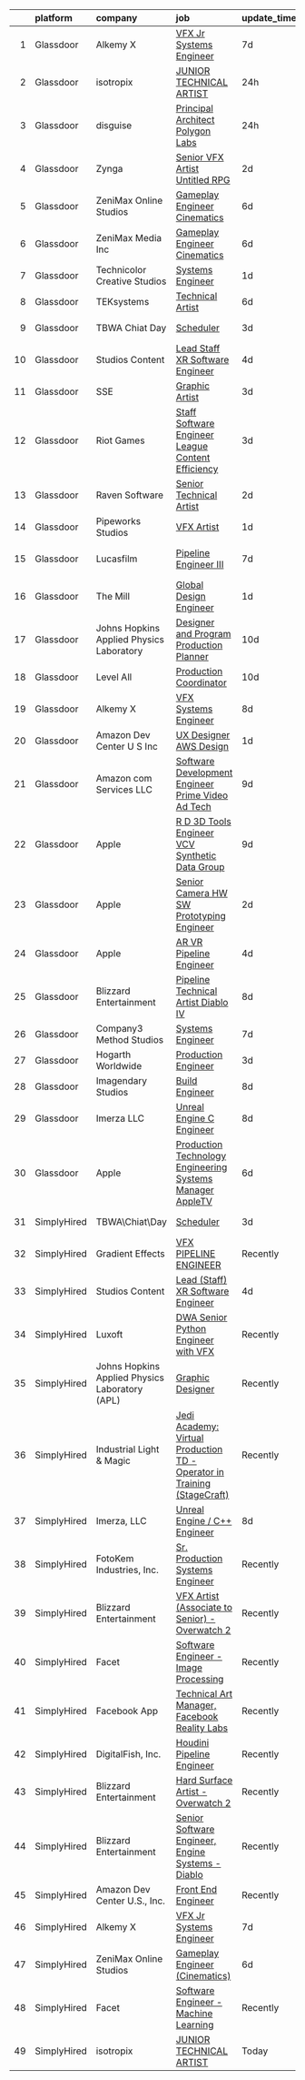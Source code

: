 

|    | platform    | company                                        | job                                                                                                                                                                                                                                                                                                                                                                                                                                                                                                                                                                                                                                                                                                                                                                                                                                                                                                                                                                                                                                                                                                                                                                                                                                                                                                                                                                                                           | update_time   | location            |
|---:|:------------|:-----------------------------------------------|:--------------------------------------------------------------------------------------------------------------------------------------------------------------------------------------------------------------------------------------------------------------------------------------------------------------------------------------------------------------------------------------------------------------------------------------------------------------------------------------------------------------------------------------------------------------------------------------------------------------------------------------------------------------------------------------------------------------------------------------------------------------------------------------------------------------------------------------------------------------------------------------------------------------------------------------------------------------------------------------------------------------------------------------------------------------------------------------------------------------------------------------------------------------------------------------------------------------------------------------------------------------------------------------------------------------------------------------------------------------------------------------------------------------|:--------------|:--------------------|
|  1 | Glassdoor   | Alkemy X                                       | [VFX Jr Systems Engineer](https://www.glassdoor.com/partner/jobListing.htm?pos=107&ao=1136043&s=58&guid=000001826cccfe109f4c621a39415775&src=GD_JOB_AD&t=SR&vt=w&ea=1&cs=1_c0ab4cff&cb=1659682750286&jobListingId=1008035070333&jrtk=3-0-1g9mcpvhtkcna801-1g9mcpviejm6i800-d19ddc60d6091571-)                                                                                                                                                                                                                                                                                                                                                                                                                                                                                                                                                                                                                                                                                                                                                                                                                                                                                                                                                                                                                                                                                                                 | 7d            | New York, NY        |
|  2 | Glassdoor   | isotropix                                      | [JUNIOR TECHNICAL ARTIST](https://www.glassdoor.com/partner/jobListing.htm?pos=114&ao=1136043&s=58&guid=000001826cccfe109f4c621a39415775&src=GD_JOB_AD&t=SR&vt=w&cs=1_37925fce&cb=1659682750286&jobListingId=1008053328792&jrtk=3-0-1g9mcpvhtkcna801-1g9mcpviejm6i800-75bb5221788ae934-)                                                                                                                                                                                                                                                                                                                                                                                                                                                                                                                                                                                                                                                                                                                                                                                                                                                                                                                                                                                                                                                                                                                      | 24h           | Los Angeles, CA     |
|  3 | Glassdoor   | disguise                                       | [Principal Architect   Polygon Labs](https://www.glassdoor.com/partner/jobListing.htm?pos=124&ao=1136043&s=58&guid=000001826cccfe109f4c621a39415775&src=GD_JOB_AD&t=SR&vt=w&cs=1_cdc89d7c&cb=1659682750289&jobListingId=1008053583864&jrtk=3-0-1g9mcpvhtkcna801-1g9mcpviejm6i800-2566916575b6ee31-)                                                                                                                                                                                                                                                                                                                                                                                                                                                                                                                                                                                                                                                                                                                                                                                                                                                                                                                                                                                                                                                                                                           | 24h           | New York, NY        |
|  4 | Glassdoor   | Zynga                                          | [Senior VFX Artist   Untitled RPG](https://www.glassdoor.com/partner/jobListing.htm?pos=128&ao=1136043&s=58&guid=000001826cccfe109f4c621a39415775&src=GD_JOB_AD&t=SR&vt=w&cs=1_8757ea7b&cb=1659682750289&jobListingId=1008047810602&jrtk=3-0-1g9mcpvhtkcna801-1g9mcpviejm6i800-39c5594525fedfa0-)                                                                                                                                                                                                                                                                                                                                                                                                                                                                                                                                                                                                                                                                                                                                                                                                                                                                                                                                                                                                                                                                                                             | 2d            | Chicago, IL         |
|  5 | Glassdoor   | ZeniMax Online Studios                         | [Gameplay Engineer  Cinematics ](https://www.glassdoor.com/partner/jobListing.htm?pos=116&ao=1136043&s=58&guid=000001826cccfe109f4c621a39415775&src=GD_JOB_AD&t=SR&vt=w&cs=1_a5bbe08d&cb=1659682750288&jobListingId=1008037947558&jrtk=3-0-1g9mcpvhtkcna801-1g9mcpviejm6i800-7c9514cae41bf8e4-)                                                                                                                                                                                                                                                                                                                                                                                                                                                                                                                                                                                                                                                                                                                                                                                                                                                                                                                                                                                                                                                                                                               | 6d            | Hunt Valley, MD     |
|  6 | Glassdoor   | ZeniMax Media Inc                              | [Gameplay Engineer  Cinematics ](https://www.glassdoor.com/partner/jobListing.htm?pos=117&ao=1136043&s=58&guid=000001826cccfe109f4c621a39415775&src=GD_JOB_AD&t=SR&vt=w&cs=1_dc39e3bb&cb=1659682750288&jobListingId=1008038723551&jrtk=3-0-1g9mcpvhtkcna801-1g9mcpviejm6i800-8a4b5bfe868cb3eb-)                                                                                                                                                                                                                                                                                                                                                                                                                                                                                                                                                                                                                                                                                                                                                                                                                                                                                                                                                                                                                                                                                                               | 6d            | Hunt Valley, MD     |
|  7 | Glassdoor   | Technicolor Creative Studios                   | [Systems Engineer](https://www.glassdoor.com/partner/jobListing.htm?pos=122&ao=1136043&s=58&guid=000001826cccfe109f4c621a39415775&src=GD_JOB_AD&t=SR&vt=w&ea=1&cs=1_4f38bc38&cb=1659682750289&jobListingId=1008051878764&jrtk=3-0-1g9mcpvhtkcna801-1g9mcpviejm6i800-91b585a1445a2edf-)                                                                                                                                                                                                                                                                                                                                                                                                                                                                                                                                                                                                                                                                                                                                                                                                                                                                                                                                                                                                                                                                                                                        | 1d            | Chicago, IL         |
|  8 | Glassdoor   | TEKsystems                                     | [Technical Artist](https://www.glassdoor.com/partner/jobListing.htm?pos=108&ao=1110586&s=58&guid=000001826cccfe109f4c621a39415775&src=GD_JOB_AD&t=SR&vt=w&cs=1_fba6b129&cb=1659682750286&jobListingId=1008039161486&cpc=654405A9B1E0A9F5&jrtk=3-0-1g9mcpvhtkcna801-1g9mcpviejm6i800-072f00c7dc1299e4--6NYlbfkN0AuKz8EBO1xHDEL7V2YF9xF3dC_I9B9i-Zw2Jh8clPMK3KTieKealHQMRxLfyLBLKIrswHeKBxM9TXSRl_cIE8uIK21oPg-0fKw-HtXJ93ZUUCssoOUmcpszMkT6JCzul1gvBhuJtvRB880NqWK5PRPihbY6Ko74PWCwfh8aY36zXuGrgjOSweF3-mO8SYnqMFRZ_ShtZd22wVzCSW6LHXj7fOFTSGuXfGF3P-cz9IX8TgGFjTWlg1_s0QUpsELRPk2MQpkmzDV0camUoCYW5PfszZTLBzMzpIPhL4Dz6NOS5NEET_ad_aks-E9zSELid613iZEdHTLP00SrT2heV9JDC8Lj3VCdjUeBpUCBeO896xsoZFgdbbYoV7Lw46pRZA2bRckuQStdQBG5k_RKkjkest4DfMk_7geY5iIP95FMgoiiPkhLFFZuC9GTw5xDmDwPUJxrt5GCIbZ6uOc7Kr6fqcGVnWL78J74UDcQfjJl2UZP7HmAh3uQZSFU6SR5gZegT6lhm4TU7jLYmTv6zxnV6gqHar9cXRzOhj59_3bv6fg_UttA9PPJfDpUSO_dSeuvYUVYekAC59JMdvcTpuhDhLPJVm2r8pirFtQmTglNx7eyPg_KBsBbA2z1f_uRhMv6SmZAXahInmwnR_Fp5NH9C-f-fy-EAdW5c4KYGA8UjRYL9g8SmtNiStMC8YxaJqjwxuZBejOjTQwhu_p49tBx7Y483acKpSb_S-KC3rb-cSFoJd89aCCOJE7d0xMUjxCJXvGCZOGRSLs6KUsDd-GY4YLd8-yNieI6IhJsqlIrXTa4nyIJookiYLh7DtdeBIy6XqsBrehUzknEezEodVnN2yEcBhqDrkIczXvVUVOxACbGlGvTXC1WXUd6Scd1jZ3guvraNToa_Bogz04XZlmH-o_0ftQfAw%3D)                                                                                                                          | 6d            | Menlo Park, CA      |
|  9 | Glassdoor   | TBWA Chiat Day                                 | [Scheduler](https://www.glassdoor.com/partner/jobListing.htm?pos=118&ao=1136043&s=58&guid=000001826cccfe109f4c621a39415775&src=GD_JOB_AD&t=SR&vt=w&ea=1&cs=1_84612854&cb=1659682750289&jobListingId=1008044358220&jrtk=3-0-1g9mcpvhtkcna801-1g9mcpviejm6i800-3146dd34cb88d140-)                                                                                                                                                                                                                                                                                                                                                                                                                                                                                                                                                                                                                                                                                                                                                                                                                                                                                                                                                                                                                                                                                                                               | 3d            | New York, NY        |
| 10 | Glassdoor   | Studios Content                                | [Lead  Staff  XR Software Engineer](https://www.glassdoor.com/partner/jobListing.htm?pos=101&ao=1110586&s=58&guid=000001826cccfe109f4c621a39415775&src=GD_JOB_AD&t=SR&vt=w&cs=1_88971072&cb=1659682750285&jobListingId=1008041989735&cpc=44CD5376B8534B8F&jrtk=3-0-1g9mcpvhtkcna801-1g9mcpviejm6i800-0257e35c5a9f504f--6NYlbfkN0DAFTyt7pbDCC2JPO79CSdi1dIb81yjczP5qsKcZIxgiYm3-7g-689UM0rgypL64coUF2m2BeEUm4ce3lbYlR4k8JQcEh6PTsLFIsL97APl0Sfp_I57De7-nqcdiFnKtrpxeit8k2gdUaluNCoqZwOI9WHixdukp8T6aGkHPCh_GEJaDQ1b0iuTTf31gMTI4aIAGYu2axZMAcBa8xRJ-bGSnrSkmehxygAIpgsnn82i3GzAxp8qMm29RWXKBKBU6Bm82yY2e5EYCT6HLmhYwtBMELcJZGo1DtQjZi1MUjNlUvJ80FTpzezbNbPIHT0qwM0wBmciLNngybiUjnv9QJoyRLkrZqHZgu1C1_DwKu0mOlpB8sKQ1abpmf2OfKYl6QVwYQiGRaYWH-Zi7Zvh8CtRsb4LdWZCRnYk1HihpyqB1rSIe06euUHnU9Mcaln3CKA%3D)                                                                                                                                                                                                                                                                                                                                                                                                                                                                                                                                                                                                         | 4d            | Glendale, CA        |
| 11 | Glassdoor   | SSE                                            | [Graphic Artist](https://www.glassdoor.com/partner/jobListing.htm?pos=123&ao=1136043&s=58&guid=000001826cccfe109f4c621a39415775&src=GD_JOB_AD&t=SR&vt=w&ea=1&cs=1_862ca272&cb=1659682750289&jobListingId=1008045435225&jrtk=3-0-1g9mcpvhtkcna801-1g9mcpviejm6i800-c4ec1d2c48576b45-)                                                                                                                                                                                                                                                                                                                                                                                                                                                                                                                                                                                                                                                                                                                                                                                                                                                                                                                                                                                                                                                                                                                          | 3d            | Jacksonville, FL    |
| 12 | Glassdoor   | Riot Games                                     | [Staff Software Engineer   League  Content Efficiency](https://www.glassdoor.com/partner/jobListing.htm?pos=119&ao=1136043&s=58&guid=000001826cccfe109f4c621a39415775&src=GD_JOB_AD&t=SR&vt=w&ea=1&cs=1_bc8f7215&cb=1659682750289&jobListingId=1008045765113&jrtk=3-0-1g9mcpvhtkcna801-1g9mcpviejm6i800-0b9266621b163072-)                                                                                                                                                                                                                                                                                                                                                                                                                                                                                                                                                                                                                                                                                                                                                                                                                                                                                                                                                                                                                                                                                    | 3d            | Los Angeles, CA     |
| 13 | Glassdoor   | Raven Software                                 | [Senior Technical Artist](https://www.glassdoor.com/partner/jobListing.htm?pos=125&ao=1136043&s=58&guid=000001826cccfe109f4c621a39415775&src=GD_JOB_AD&t=SR&vt=w&cs=1_68c1a26f&cb=1659682750289&jobListingId=1008048509198&jrtk=3-0-1g9mcpvhtkcna801-1g9mcpviejm6i800-59985b60c3523ad5-)                                                                                                                                                                                                                                                                                                                                                                                                                                                                                                                                                                                                                                                                                                                                                                                                                                                                                                                                                                                                                                                                                                                      | 2d            | Middleton, WI       |
| 14 | Glassdoor   | Pipeworks Studios                              | [VFX Artist](https://www.glassdoor.com/partner/jobListing.htm?pos=121&ao=1136043&s=58&guid=000001826cccfe109f4c621a39415775&src=GD_JOB_AD&t=SR&vt=w&cs=1_c393bfa9&cb=1659682750289&jobListingId=1008051262095&jrtk=3-0-1g9mcpvhtkcna801-1g9mcpviejm6i800-9e02d804ad703533-)                                                                                                                                                                                                                                                                                                                                                                                                                                                                                                                                                                                                                                                                                                                                                                                                                                                                                                                                                                                                                                                                                                                                   | 1d            | Eugene, OR          |
| 15 | Glassdoor   | Lucasfilm                                      | [Pipeline Engineer III](https://www.glassdoor.com/partner/jobListing.htm?pos=115&ao=1136043&s=58&guid=000001826cccfe109f4c621a39415775&src=GD_JOB_AD&t=SR&vt=w&cs=1_6bf47190&cb=1659682750288&jobListingId=1008035381287&jrtk=3-0-1g9mcpvhtkcna801-1g9mcpviejm6i800-1ccdd53f935dde33-)                                                                                                                                                                                                                                                                                                                                                                                                                                                                                                                                                                                                                                                                                                                                                                                                                                                                                                                                                                                                                                                                                                                        | 7d            | San Francisco, CA   |
| 16 | Glassdoor   | The Mill                                       | [Global Design Engineer](https://www.glassdoor.com/partner/jobListing.htm?pos=110&ao=1136043&s=58&guid=000001826cccfe109f4c621a39415775&src=GD_JOB_AD&t=SR&vt=w&ea=1&cs=1_0693c08f&cb=1659682750286&jobListingId=1008051880027&jrtk=3-0-1g9mcpvhtkcna801-1g9mcpviejm6i800-4c3915c7ff236e61-)                                                                                                                                                                                                                                                                                                                                                                                                                                                                                                                                                                                                                                                                                                                                                                                                                                                                                                                                                                                                                                                                                                                  | 1d            | Los Angeles, CA     |
| 17 | Glassdoor   | Johns Hopkins Applied Physics Laboratory       | [Designer and Program Production Planner](https://www.glassdoor.com/partner/jobListing.htm?pos=127&ao=1136043&s=58&guid=000001826cccfe109f4c621a39415775&src=GD_JOB_AD&t=SR&vt=w&cs=1_3666ef49&cb=1659682750289&jobListingId=1008029005606&jrtk=3-0-1g9mcpvhtkcna801-1g9mcpviejm6i800-d1d90a7fb89c6da2-)                                                                                                                                                                                                                                                                                                                                                                                                                                                                                                                                                                                                                                                                                                                                                                                                                                                                                                                                                                                                                                                                                                      | 10d           | Laurel, MD          |
| 18 | Glassdoor   | Level All                                      | [Production Coordinator](https://www.glassdoor.com/partner/jobListing.htm?pos=104&ao=1110586&s=58&guid=000001826cccfe109f4c621a39415775&src=GD_JOB_AD&t=SR&vt=w&cs=1_33e0d2d6&cb=1659682750285&jobListingId=1008029316315&cpc=FAE5E775D180B2FB&jrtk=3-0-1g9mcpvhtkcna801-1g9mcpviejm6i800-97c21c4db6193490--6NYlbfkN0CgBgcxuOwrlzWFp0xvOgllyDb1Hw7UsKEX_IsXppgvM94p2OkzJBzG4qd_UeuiDb_TE4KXtub43jc3yXQwJA3shbwHDDo92dg9zuoiBF1paHmCUaw-1wHRO5J1f3by27-cnWFlCFZhmtwGFDkxAW2EZBSuIuni1UV9DitakZ34LXkr9kZeY99Majl7D-pU5S5BC4sKvjqCEF1DnlyBcfN3PItB78cU6E8RuLqRTx-GxUvg5WcCSwCGo90tTfjm5cEn5W-lzZWAu_PbzKyWoCyDukaOgmdHLV0dBLwIwkpuWTIvGO6dfBHlCRZvY5TV2_T0CJkU8dEXYzWGovfWBZz5fdJMWNGly7jDsF7ZSSF4zKNYLn3OMTRB8GBFdBu36QmnEvTPsfDZa0Qdz9vOaRq4Amk2aPdc1UUSNrnSiq6ZLEUVhOkE7_oIR_gRn9Ve8Itz1P5JL5YaXqd65iLXsZoGx1GDVTVAwHuSoIoa8eKi8twtm8HLC1YoDyo39RT2JRyDVIRWCf6How%3D%3D)                                                                                                                                                                                                                                                                                                                                                                                                                                                                                                                                      | 10d           | New York, NY        |
| 19 | Glassdoor   | Alkemy X                                       | [VFX Systems Engineer](https://www.glassdoor.com/partner/jobListing.htm?pos=109&ao=1136043&s=58&guid=000001826cccfe109f4c621a39415775&src=GD_JOB_AD&t=SR&vt=w&ea=1&cs=1_f05058dd&cb=1659682750286&jobListingId=1008034239054&jrtk=3-0-1g9mcpvhtkcna801-1g9mcpviejm6i800-5687379691acaf35-)                                                                                                                                                                                                                                                                                                                                                                                                                                                                                                                                                                                                                                                                                                                                                                                                                                                                                                                                                                                                                                                                                                                    | 8d            | New York, NY        |
| 20 | Glassdoor   | Amazon Dev Center U S   Inc                    | [UX Designer  AWS Design](https://www.glassdoor.com/partner/jobListing.htm?pos=130&ao=1136043&s=58&guid=000001826cccfe109f4c621a39415775&src=GD_JOB_AD&t=SR&vt=w&cs=1_0a912b18&cb=1659682750290&jobListingId=1008050665281&jrtk=3-0-1g9mcpvhtkcna801-1g9mcpviejm6i800-6afda0d2cfbd65e3-)                                                                                                                                                                                                                                                                                                                                                                                                                                                                                                                                                                                                                                                                                                                                                                                                                                                                                                                                                                                                                                                                                                                      | 1d            | New York, NY        |
| 21 | Glassdoor   | Amazon com Services LLC                        | [Software Development Engineer   Prime Video Ad Tech](https://www.glassdoor.com/partner/jobListing.htm?pos=126&ao=1136043&s=58&guid=000001826cccfe109f4c621a39415775&src=GD_JOB_AD&t=SR&vt=w&cs=1_6866a176&cb=1659682750289&jobListingId=1008031249103&jrtk=3-0-1g9mcpvhtkcna801-1g9mcpviejm6i800-28308a88578afcf7-)                                                                                                                                                                                                                                                                                                                                                                                                                                                                                                                                                                                                                                                                                                                                                                                                                                                                                                                                                                                                                                                                                          | 9d            | Sunnyvale, CA       |
| 22 | Glassdoor   | Apple                                          | [R D 3D Tools Engineer  VCV Synthetic Data Group](https://www.glassdoor.com/partner/jobListing.htm?pos=103&ao=1110586&s=58&guid=000001826cccfe109f4c621a39415775&src=GD_JOB_AD&t=SR&vt=w&cs=1_ce686527&cb=1659682750285&jobListingId=1008029697863&cpc=654405A9B1E0A9F5&jrtk=3-0-1g9mcpvhtkcna801-1g9mcpviejm6i800-880508a9eed4a107--6NYlbfkN0BvKrLyj5gPmtZO9T8euul8TCxuuKNOtzRJOomxnwSEodTz2Bc-sPZlz8WNnvX-SLkStGzv5oW3uyUe6ugvhEfIVllBc8y090WNiXSqzEYlj-8NQ5Cj1LNZa2Rgn-cpGAqfXIXVwecynTywuZ7x4hXFvgkrcQN5iJcDNmJa4pVkK8ioDeef5HGcKxAOB70Crf7nZ2epnWEnrZYzGzLQLs2YAJNXAsds3PvCMyE-a-U6AxYccx3sSmcJQZI-YWb7bCGkx8LQCnasIpUieI45IJ8MPl-KrhQHVafBga4ty6As2Uh0HOz80i--9TfBhq7Zcyjcfyop_V5QDXdYRxs19cwCqa47h_R6HP68j0elLkI8hVuAswY6Uu-MNJV6FqgDzdvUoEIlYK8-4GKefRvkkfn4ZMqHPLhCj_DiT5gKheqv9oe_VncTE_wCbMMInVRDLnZRtK9U7qfH0oyY7XgV9_4JSeW9jN0K_B4gUQRNANLldOJoVYKVVg1ZkhXdN1N9FLznpQDwULNpa4ATiq2DR_cIs7rH-HrO3yBQ8BuiG2JN4jggDmQjwia7fmQXssoLVK7NJ_gXz76HbA5mNWECwX_P87LYVvqKg9edP2EYl0hEuG9s-G93r1FZRU81lPbmg4Ot2fO9eGY55xa9yHvJuqwFxIVAWO-0RWztCxMVlJGHOTGp7bDO1bjRwj3kTBqJhhNwi71c10Rjc7eYmLGjdE_IKmPjY_QaBaZKd74vcNgOyhjAsE-sQdssQW_PPzYrvrRwQWywgtvwA19XrdHIIHUZstGOzr8ypEo2QWGnLCrfS74L8i0RN1IXB34V-bcNn57o8OuRaANze8TN1y-3r_bulMMIwgXPOb-JdLTI66CJdMNPIT0lU1y2NEM-1O39ehgji4rURVq0iE25Ggy1pgEBjRiYC0OF-gICQL_sW4wh53mT7SQbun8FkoG6tusFPZHIWkDwGY0796yT_miuxRtqyKulx-9IqZdvPIs17_aB3A%3D%3D)             | 9d            | Seattle, WA         |
| 23 | Glassdoor   | Apple                                          | [Senior Camera HW   SW Prototyping Engineer](https://www.glassdoor.com/partner/jobListing.htm?pos=105&ao=1110586&s=58&guid=000001826cccfe109f4c621a39415775&src=GD_JOB_AD&t=SR&vt=w&cs=1_15183c5d&cb=1659682750285&jobListingId=1008049134485&cpc=AC285F3A3ECA6BB0&jrtk=3-0-1g9mcpvhtkcna801-1g9mcpviejm6i800-a8d2b55424a7e295--6NYlbfkN0BvKrLyj5gPmtZO9T8euul8TCxuuKNOtzRJOomxnwSEodTz2Bc-sPZl-XpHqNXOMUh7Juh5lk71xlRJKZPklybT6Uiu6Hqm_UifYShcL59yAm5hLkdmbSWuZbS1UpVEyaZ1tklbEa6pe07SGFGvblGhlSd0DbfGSSdTwn0K0JYWdK0BBIP46ClN8_1rdOlwHN59NKw23bfRJi-l-shs9lZPIC_UAacg4P1k8QBw8euyIu2e5yUPzakelW1w4IU2rAvjO7l3Y1T6AE7B_eYTafXb3LjWWp4MzfEYRYXUEADFuh5FRmSUQFYMML9W-40uf4SBJAv-ll3hmfrPD26kYEgqU0VugW33VQN55wK8eUaWcJqenipPQNkko3Ba8lHFZZdYa84jMvmJnqN_HQVC6Pgbe62Yli1MTnU5UqgT_5--WChnOWmNddzS7bGSoLl5dpEOqoq9rPRU5Rn7ZZGWTXfyR7Aop6UyUPHUHYMAPHQMfg9x7uUAGNLTiYPrRJ6vXcfRmZF_s1EHCRiZcigl02XWmWwcIgMEDgk0yZhCJVPrz7WsMYCS2POI4LGs11pICrfyiVQuQcbZNrk7c3asJolW_eofzIb7lLfyoIK_4h0lwzhsGMXotiwSTa-Lw_89FC77WMjrl1JfmxCqS4d5HmAQ1Ddjmo-9FSjHz_VeZ9OFnIGQ51V2P958-4ULmcZieCOyDm3-NocKL7qRrUlfs9SMRYXZbTIRz9vOFJiNzJfrVfHJ_Q-IKPT87n_C3-2XW9UgeX8AJXsQckgZo1G11_c4A7qLxKX3tpeAZfo_8OyEYkD9lxmZYB-46fAcfrMln779uNZNYZFfhg3PL23PWDYGhIEtY6_Sn3dhi5_EAm2NaddivrttBbtpx2vVTu-TqPf7YSOjCD2nBYgGZ8sMHB0-7bzO46V2X28ZxIu-OiOhZDCooA0kBChIOQPIqSjW32GSMBZT8SANNb22wSQWOZVe-gcSrxClH0Y%3D)                                | 2d            | Newport Beach, CA   |
| 24 | Glassdoor   | Apple                                          | [AR VR Pipeline Engineer](https://www.glassdoor.com/partner/jobListing.htm?pos=102&ao=1110586&s=58&guid=000001826cccfe109f4c621a39415775&src=GD_JOB_AD&t=SR&vt=w&cs=1_21679e2d&cb=1659682750285&jobListingId=1008040017085&cpc=8795CF9063CD573D&jrtk=3-0-1g9mcpvhtkcna801-1g9mcpviejm6i800-4a5633b06157f00c--6NYlbfkN0BvKrLyj5gPmtZO9T8euul8TCxuuKNOtzRJOomxnwSEodTz2Bc-sPZlt2Zgji_QUXGPHfZ3D9-fZ2Pp1llDDk0k9MIUYs9RlF-AVchX9MLww98Wq72E5Bk6787QdyoX3W6WIQqeSvdIKqhs4NwtupB69thnxwBi2PgLSgqTX4VpXWNm0TcFJAaDeZpwWLrx8NuArzdwxJ2gdhBzyCCux7jgKEyVXBwBS4W3L1YWWccE-ddEbyedaR_zROckVq5TcJhuQ3uZKZItO92P_IsVb_wEHWRNQOc_QOypIRN2m9ZD1Ah-Y0XrY8tQjynsTEo2Y0NR8vf0vB621GBgvlKZtmKr7pBknI3F-NNissU9hNCy8y7H4fej9qr2CHuQAlM9zdyryMBYPKZXQQEKz-XRVZr01yA9SDcRE4o5rW6gKow1O27INVTnQ48jEH0ITRqcIU33DPlkFiryUGr_puwt3UtznS4byyJEz9OgPmZz0sgkq7IFe7jjATxq-aJSgHYrr4SrcPnHPIwiFVbmMDU1Jooax_d008gNeKLVM6dqNzkP-6SXjhpanPyB9g29Z9-F9drzwIf76Ek62OHMjrPALgAU1K-lQ--SOJgxnVUxaY0Tin_5s8pBQOnC470pvs6bpW1w4dVOHD0Lm3sjOZ_Tbw-jlZ3eaILyx6PzOwlF-cEJi8kDWp5dINv_4Ki02NuwKrewVUqIvQOb642Hohn4SRAYtHRp3eIVWmvD2bhMIyf9jx1z4JoMC6MEpkRp4uAtpl173BiuDkGqG35XcSGKaO9h-dC0cMQjHvERQx3k6H8st4S_eoAmJ-mnDXMRyhTCXk-nvL5KMDl3vo6lrb-3PcseavINb4oL4MrMdrv6cLKE5FCsUZuHyMLp_QprjkQcqqdSplwR9RnpTJTStcIh0z0qnqftKVIeTLZZkCfqs4bwdtEWBJfU0DDCvQv4ToRKSww3IHiIGIznuw%3D%3D)                                                                     | 4d            | Cupertino, CA       |
| 25 | Glassdoor   | Blizzard Entertainment                         | [Pipeline Technical Artist   Diablo IV](https://www.glassdoor.com/partner/jobListing.htm?pos=129&ao=1136043&s=58&guid=000001826cccfe109f4c621a39415775&src=GD_JOB_AD&t=SR&vt=w&cs=1_dbad007a&cb=1659682750290&jobListingId=1008033525880&jrtk=3-0-1g9mcpvhtkcna801-1g9mcpviejm6i800-4108efc4881ff0ec-)                                                                                                                                                                                                                                                                                                                                                                                                                                                                                                                                                                                                                                                                                                                                                                                                                                                                                                                                                                                                                                                                                                        | 8d            | Irvine, CA          |
| 26 | Glassdoor   | Company3 Method Studios                        | [Systems Engineer](https://www.glassdoor.com/partner/jobListing.htm?pos=120&ao=1136043&s=58&guid=000001826cccfe109f4c621a39415775&src=GD_JOB_AD&t=SR&vt=w&ea=1&cs=1_0ee5ab8c&cb=1659682750289&jobListingId=1008036068525&jrtk=3-0-1g9mcpvhtkcna801-1g9mcpviejm6i800-c204fbb5e0d090ec-)                                                                                                                                                                                                                                                                                                                                                                                                                                                                                                                                                                                                                                                                                                                                                                                                                                                                                                                                                                                                                                                                                                                        | 7d            | Hollywood, CA       |
| 27 | Glassdoor   | Hogarth Worldwide                              | [Production Engineer](https://www.glassdoor.com/partner/jobListing.htm?pos=113&ao=1136043&s=58&guid=000001826cccfe109f4c621a39415775&src=GD_JOB_AD&t=SR&vt=w&ea=1&cs=1_f9a35a63&cb=1659682750286&jobListingId=1008045001943&jrtk=3-0-1g9mcpvhtkcna801-1g9mcpviejm6i800-ce99a689ff797b02-)                                                                                                                                                                                                                                                                                                                                                                                                                                                                                                                                                                                                                                                                                                                                                                                                                                                                                                                                                                                                                                                                                                                     | 3d            | New York, NY        |
| 28 | Glassdoor   | Imagendary Studios                             | [Build Engineer](https://www.glassdoor.com/partner/jobListing.htm?pos=111&ao=1136043&s=58&guid=000001826cccfe109f4c621a39415775&src=GD_JOB_AD&t=SR&vt=w&cs=1_558c7b87&cb=1659682750286&jobListingId=1008033941759&jrtk=3-0-1g9mcpvhtkcna801-1g9mcpviejm6i800-cad6c2fdef18d12a-)                                                                                                                                                                                                                                                                                                                                                                                                                                                                                                                                                                                                                                                                                                                                                                                                                                                                                                                                                                                                                                                                                                                               | 8d            | Irvine, CA          |
| 29 | Glassdoor   | Imerza  LLC                                    | [Unreal Engine   C   Engineer](https://www.glassdoor.com/partner/jobListing.htm?pos=112&ao=1136043&s=58&guid=000001826cccfe109f4c621a39415775&src=GD_JOB_AD&t=SR&vt=w&ea=1&cs=1_5aeacdcd&cb=1659682750286&jobListingId=1008032386668&jrtk=3-0-1g9mcpvhtkcna801-1g9mcpviejm6i800-4ce55a8621c57a9b-)                                                                                                                                                                                                                                                                                                                                                                                                                                                                                                                                                                                                                                                                                                                                                                                                                                                                                                                                                                                                                                                                                                            | 8d            | Remote              |
| 30 | Glassdoor   | Apple                                          | [Production Technology Engineering Systems Manager  AppleTV ](https://www.glassdoor.com/partner/jobListing.htm?pos=106&ao=1110586&s=58&guid=000001826cccfe109f4c621a39415775&src=GD_JOB_AD&t=SR&vt=w&cs=1_c444509d&cb=1659682750285&jobListingId=1008037969740&cpc=3BA4CE39D5B5DEF5&jrtk=3-0-1g9mcpvhtkcna801-1g9mcpviejm6i800-eb30a82a2b60d229--6NYlbfkN0BvKrLyj5gPmtZO9T8euul8TCxuuKNOtzRJOomxnwSEodTz2Bc-sPZl29JElYHfcoTAq2mSrObW15FOyysaRDc51w4IXqfC_CQSx4W80Ppxx1vWqUaFLgb9pNxYdwBULx4DuYecv29XrJUzBx628aX0ioL6ZqBun5UcRgNQsqa4pTmt8UKgjVxNG-RTC84Qpucwdl24arGeOxvZebwKiwCAvKc-tOM6Hh55mWFbbX1TjHWvfLOrABRBSdg-pLyS_TVETK_ljRYQ-uTIl3VqODDRGkdwYPSmydpj6FKlUXkHr7-CubYlsYBi0MjDIBzRCeOrKR6fLOd0byvZE6c7Ya_xbMVKBAi3Z_cajb-Z82zBWmS5Sfdcyb5_IwGwGUmtwqHPy1wVg4OF5-coHr__pvxSek6gQjC1637I7OwdIG3uQaJkvfNwR5TuOLI9vbUfztiKgdM4dgszbwGfJThSA1ytfMovInxyfjeWL0HPodjFw-x3ZLzVYHv33wpZV-z27XVvKCFYEGCudr22q1ZMWeyu1uW6ZKzAJ9jJCwg6rU_YzdnW_GuwbZMFVghdkmgawGTOCVZCJWThdIZ5WeQZ4RRa4GUVOFr-rnVcNOxEfxL3S5yHnoKziURFR63xdCZuITipYDjnibLJtaGXEc0r952xSX6YrULtSCk9Mom5O2USpS62TzwFn_TES6IT-zUK1bI-_3EDcTpnQkOXQ-CIadcOhqMuljfpNZCBtMuBpGstCe9oOzcHcmKFnkRFiSvApOJ_2Hj52DNExZYnpwafXOtd-ioBm1DPjFGr-PX6BnBunzf4ZPgV4Dberr3jN5XRAVLNY0aUOM5cnC3L2r5-zicrxdcKQAuzsJPEu3pJANKtiSX_CiEBECaSUr6JOerjTVZJf63hAo_oFpPMZO3VNe98H66PUqnfxiEtdfkQVv-nOtPDpKIrPXgxRrWdS6ULGs3tEfgLLfbek2GMyqK1i8bGX8ptqxGtXHNE5kHb-vJVTA%3D%3D) | 6d            | Culver City, CA     |
| 31 | SimplyHired | TBWA\Chiat\Day                                 | [Scheduler](https://www.simplyhired.com/job/JZQ9gmlvbBIl5MbUHsPdB266u8-aMneJmtAguqk7fPxXWExUO-KaAQ?q=vfx+engineer)                                                                                                                                                                                                                                                                                                                                                                                                                                                                                                                                                                                                                                                                                                                                                                                                                                                                                                                                                                                                                                                                                                                                                                                                                                                                                            | 3d            | New York, NY        |
| 32 | SimplyHired | Gradient Effects                               | [VFX PIPELINE ENGINEER](https://www.simplyhired.com/job/L5OAyKGUnwDawrCWzGNO2bwpuyy6IFx3pa2fhsL0ImqUDfPpQxW6Jg?q=vfx+engineer)                                                                                                                                                                                                                                                                                                                                                                                                                                                                                                                                                                                                                                                                                                                                                                                                                                                                                                                                                                                                                                                                                                                                                                                                                                                                                | Recently      | Los Angeles, CA     |
| 33 | SimplyHired | Studios Content                                | [Lead (Staff) XR Software Engineer](https://www.simplyhired.com/job/AtJOLI94RkomHp9LZsm4ox_Q1NCvRjUgdPk7yNIIFZOdLVSyiXEBSA?q=vfx+engineer)                                                                                                                                                                                                                                                                                                                                                                                                                                                                                                                                                                                                                                                                                                                                                                                                                                                                                                                                                                                                                                                                                                                                                                                                                                                                    | 4d            | Glendale, CA        |
| 34 | SimplyHired | Luxoft                                         | [DWA Senior Python Engineer with VFX](https://www.simplyhired.com/job/GyHBnZBuaX0mFC3kWu5OACbKzGoVd5gImwMC9tOAEGVjzmxQkEM5Ag?q=vfx+engineer)                                                                                                                                                                                                                                                                                                                                                                                                                                                                                                                                                                                                                                                                                                                                                                                                                                                                                                                                                                                                                                                                                                                                                                                                                                                                  | Recently      | Remote              |
| 35 | SimplyHired | Johns Hopkins Applied Physics Laboratory (APL) | [Graphic Designer](https://www.simplyhired.com/job/qGHtNnvDZsyi1u2c2ajCp71Ah6JDiPm6mQMoy7LUhAGhl3nNdI7Peg?q=vfx+engineer)                                                                                                                                                                                                                                                                                                                                                                                                                                                                                                                                                                                                                                                                                                                                                                                                                                                                                                                                                                                                                                                                                                                                                                                                                                                                                     | Recently      | Laurel, MD          |
| 36 | SimplyHired | Industrial Light & Magic                       | [Jedi Academy: Virtual Production TD - Operator in Training (StageCraft)](https://www.simplyhired.com/job/gZV-jaTXxPtjQSZ63S-xKJ5_BtDUpD3gf-1Z9y3jEl6TUZ13C7BJSA?q=vfx+engineer)                                                                                                                                                                                                                                                                                                                                                                                                                                                                                                                                                                                                                                                                                                                                                                                                                                                                                                                                                                                                                                                                                                                                                                                                                              | Recently      | Manhattan Beach, CA |
| 37 | SimplyHired | Imerza, LLC                                    | [Unreal Engine / C++ Engineer](https://www.simplyhired.com/job/kQD2wByZ1q_UVfXi035Shd0bCUuY9msLzXoGtG00TkoLKT4YMYlHHA?q=vfx+engineer)                                                                                                                                                                                                                                                                                                                                                                                                                                                                                                                                                                                                                                                                                                                                                                                                                                                                                                                                                                                                                                                                                                                                                                                                                                                                         | 8d            | Remote              |
| 38 | SimplyHired | FotoKem Industries, Inc.                       | [Sr. Production Systems Engineer](https://www.simplyhired.com/job/Z3715DiYH3GbQ2ZdJSTcQowrjLKhvjK5kBANivRyfM6-yLLwht1aqg?q=vfx+engineer)                                                                                                                                                                                                                                                                                                                                                                                                                                                                                                                                                                                                                                                                                                                                                                                                                                                                                                                                                                                                                                                                                                                                                                                                                                                                      | Recently      | Burbank, CA         |
| 39 | SimplyHired | Blizzard Entertainment                         | [VFX Artist (Associate to Senior) - Overwatch 2](https://www.simplyhired.com/job/2d70J5UkkZ2YmvlvJfcaEqf0vVFEZwLt57euRMmQlk3Afx_2Q_gYzw?q=vfx+engineer)                                                                                                                                                                                                                                                                                                                                                                                                                                                                                                                                                                                                                                                                                                                                                                                                                                                                                                                                                                                                                                                                                                                                                                                                                                                       | Recently      | Irvine, CA          |
| 40 | SimplyHired | Facet                                          | [Software Engineer - Image Processing](https://www.simplyhired.com/job/3znJCHAbYihtiOtJFInlFf2aFXm1CnGM03gqrMJxz8VyZGoe0lHYMg?q=vfx+engineer)                                                                                                                                                                                                                                                                                                                                                                                                                                                                                                                                                                                                                                                                                                                                                                                                                                                                                                                                                                                                                                                                                                                                                                                                                                                                 | Recently      | San Francisco, CA   |
| 41 | SimplyHired | Facebook App                                   | [Technical Art Manager, Facebook Reality Labs](https://www.simplyhired.com/job/SaCxNEp2ripL1g9h_yS5P2BXExX71-jZEQCuADsvER2xUEivykHroQ?q=vfx+engineer)                                                                                                                                                                                                                                                                                                                                                                                                                                                                                                                                                                                                                                                                                                                                                                                                                                                                                                                                                                                                                                                                                                                                                                                                                                                         | Recently      | Remote              |
| 42 | SimplyHired | DigitalFish, Inc.                              | [Houdini Pipeline Engineer](https://www.simplyhired.com/job/OXJ8CgFRLaRYJf3fg3fwt2TSgfZcUsBX1X8B0eoRtaOUx5tNd2D2wQ?q=vfx+engineer)                                                                                                                                                                                                                                                                                                                                                                                                                                                                                                                                                                                                                                                                                                                                                                                                                                                                                                                                                                                                                                                                                                                                                                                                                                                                            | Recently      | Remote              |
| 43 | SimplyHired | Blizzard Entertainment                         | [Hard Surface Artist - Overwatch 2](https://www.simplyhired.com/job/6UbuxcizWm0FGl0VWvCtYyHq-2-jjcWZ_YsxRvD4XaS9M8_zOx_FMA?q=vfx+engineer)                                                                                                                                                                                                                                                                                                                                                                                                                                                                                                                                                                                                                                                                                                                                                                                                                                                                                                                                                                                                                                                                                                                                                                                                                                                                    | Recently      | Irvine, CA          |
| 44 | SimplyHired | Blizzard Entertainment                         | [Senior Software Engineer, Engine Systems - Diablo](https://www.simplyhired.com/job/tMmtCyDUxHf8JJJ5bCNONOHibfhTpYdY-nwQ76oeAkm7OrfyZhRqFg?q=vfx+engineer)                                                                                                                                                                                                                                                                                                                                                                                                                                                                                                                                                                                                                                                                                                                                                                                                                                                                                                                                                                                                                                                                                                                                                                                                                                                    | Recently      | Irvine, CA          |
| 45 | SimplyHired | Amazon Dev Center U.S., Inc.                   | [Front End Engineer](https://www.simplyhired.com/job/nWP87Z2wHW2tSII9gG04UTiRB5TiKYHzTDGxxrGwdqGr_B-LKSm8fA?q=vfx+engineer)                                                                                                                                                                                                                                                                                                                                                                                                                                                                                                                                                                                                                                                                                                                                                                                                                                                                                                                                                                                                                                                                                                                                                                                                                                                                                   | Recently      | Houston, TX         |
| 46 | SimplyHired | Alkemy X                                       | [VFX Jr Systems Engineer](https://www.simplyhired.com/job/vh8HfOm9144c4YzH9dk5iKPyFNVK4mt1cGbGVcWcY43bBhgjD_Vz2Q?q=vfx+engineer)                                                                                                                                                                                                                                                                                                                                                                                                                                                                                                                                                                                                                                                                                                                                                                                                                                                                                                                                                                                                                                                                                                                                                                                                                                                                              | 7d            | New York, NY        |
| 47 | SimplyHired | ZeniMax Online Studios                         | [Gameplay Engineer (Cinematics)](https://www.simplyhired.com/job/e_psP6d_lmJgj7e3RYaFiZmI60aTmH1mbxZs33zYisl1ydqOE2xWlw?q=vfx+engineer)                                                                                                                                                                                                                                                                                                                                                                                                                                                                                                                                                                                                                                                                                                                                                                                                                                                                                                                                                                                                                                                                                                                                                                                                                                                                       | 6d            | Hunt Valley, MD     |
| 48 | SimplyHired | Facet                                          | [Software Engineer - Machine Learning](https://www.simplyhired.com/job/rRl7LpYqGiIowLAwzbrNzMgXtXTFbKgtp-z9fo66PKEqX4Q6nYlO_w?q=vfx+engineer)                                                                                                                                                                                                                                                                                                                                                                                                                                                                                                                                                                                                                                                                                                                                                                                                                                                                                                                                                                                                                                                                                                                                                                                                                                                                 | Recently      | San Francisco, CA   |
| 49 | SimplyHired | isotropix                                      | [JUNIOR TECHNICAL ARTIST](https://www.simplyhired.com/job/xpdSLhw4I3EOJadU9sgz7MiQE-WaWgyJU_EdYdTbFDDcIP8JnzcymA?q=vfx+engineer)                                                                                                                                                                                                                                                                                                                                                                                                                                                                                                                                                                                                                                                                                                                                                                                                                                                                                                                                                                                                                                                                                                                                                                                                                                                                              | Today         | Los Angeles, CA     |